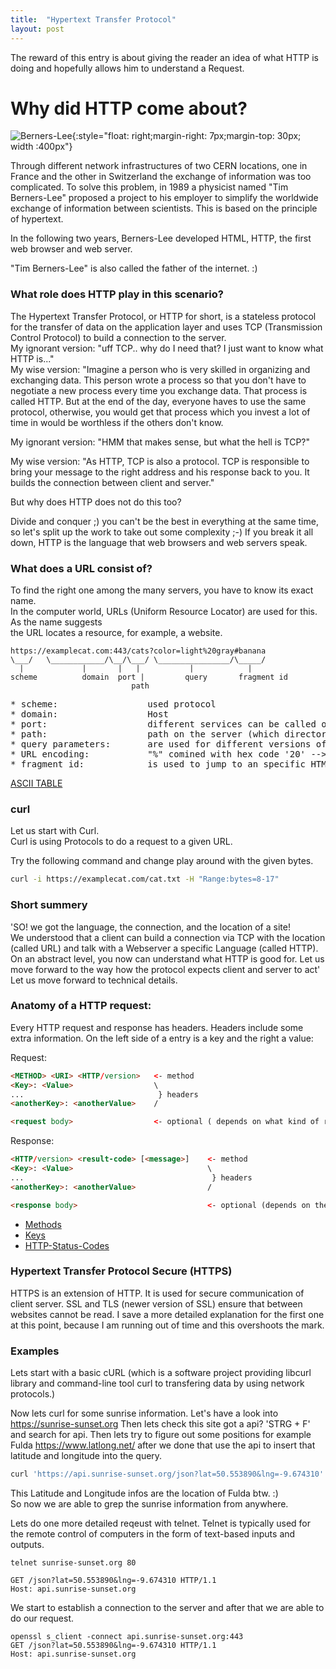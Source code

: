 ```yaml
---
title:  "Hypertext Transfer Protocol"
layout: post
---
```


The reward of this entry is about giving the reader an idea of what HTTP is doing and hopefully allows him to understand a Request.
  



# Why did HTTP come about?
  
![Berners-Lee](https://upload.wikimedia.org/wikipedia/commons/9/9d/Sir_Tim_Berners-Lee.jpg){:style="float: right;margin-right: 7px;margin-top: 30px; width :400px"}
  
Through different network infrastructures of two CERN locations, one in France and the other in Switzerland the exchange of information was too complicated. To solve this problem, in 1989 a physicist named "Tim Berners-Lee" proposed a project to his employer to simplify the worldwide exchange of information between scientists. This is based on the principle of hypertext.

In the following two years, Berners-Lee developed HTML, HTTP, the first web browser and web server.

"Tim Berners-Lee" is also called the father of the internet. :)
  

### What role does HTTP play in this scenario?

The Hypertext Transfer Protocol, or HTTP for short, is a stateless protocol for the transfer of data on the application layer and uses TCP (Transmission Control Protocol) to build a connection to the server.  
My ignorant version: "uff TCP.. why do I need that? I just want to know what HTTP is..."  
My wise version: "Imagine a person who is very skilled in organizing and exchanging data. This person wrote a process so that you don't have to negotiate a new process every time you exchange data. That process is called HTTP. But at the end of the day, everyone haves to use the same protocol, otherwise, you would get that process which you invest a lot of time in would be worthless if the others don't know.  
  
My ignorant version: "HMM that makes sense, but what the hell is TCP?"  
  
My wise version: "As HTTP, TCP is also a protocol. TCP is responsible to bring your message to the right address and his response back to you. It builds the connection between client and server."  
  
But why does HTTP does not do this too?  
  
Divide and conquer ;) you can't be the best in everything at the same time, so let's split up the work to take out some complexity ;-)
If you break it all down, HTTP is the language that web browsers and web servers speak.


### What does a URL consist of?

To find the right one among the many servers, you have to know its exact name.  
In the computer world, URLs (Uniform Resource Locator) are used for this. As the name suggests  
the URL locates a resource, for example, a website.  

 ```
 https://examplecat.com:443/cats?color=light%20gray#banana
 \___/   \____________/\__/\___/ \________________/\_____/
   |             |       |   |           |            |
scheme          domain  port |         query       fragment id
                            path
```
<pre>
* scheme:                 used protocol
* domain:                 Host
* port:                   different services can be called on each port (Defaults 80 for HTTP and 443 for HTTPS)
* path:                   path on the server (which directories to search for executable files)
* query parameters:       are used for different versions of a page
* URL encoding:           "%" comined with hex code '20' --> %20 --> [space]
* fragment id:            is used to jump to an specific HTML id
</pre>


[ASCII TABLE](https://upload.wikimedia.org/wikipedia/commons/1/1b/ASCII-Table-wide.svg)


### curl
Let us start with Curl.  
Curl is using Protocols to do a request to a given URL.

Try the following command and change play around with the given bytes.

```bash
curl -i https://examplecat.com/cat.txt -H "Range:bytes=8-17"
```

### Short summery
'SO! we got the language, the connection, and the location of a site!  
We understood that a client can build a connection via TCP with the location (called URL) and talk with a Webserver a specific Language (called HTTP).  
On an abstract level, you now can understand what HTTP is good for. Let us move forward to the way how the protocol expects client and server to act'
Let us move forward to technical details.


### Anatomy of a HTTP request:

Every HTTP request and response has headers. Headers include some extra information.
On the left side of a entry is a key and the right a value:

Request:
``` HTML
<METHOD> <URI> <HTTP/version>   <- method
<Key>: <Value>                  \
...                              } headers
<anotherKey>: <anotherValue>    /

<request body>                  <- optional ( depends on what kind of request it is )
```

Response:
``` HTML
<HTTP/version> <result-code> [<message>]    <- method
<Key>: <Value>                              \
...                                          } headers
<anotherKey>: <anotherValue>                /

<response body>                             <- optional (depends on the Method of the request)
```

* [Methods](https://developer.mozilla.org/en/docs/Web/HTTP/Methods)
* [Keys](https://developer.mozilla.org/en/docs/Web/HTTP/Headers)
* [HTTP-Status-Codes](https://developer.mozilla.org/en/docs/Web/HTTP/Status)

### Hypertext Transfer Protocol Secure (HTTPS)

HTTPS is an extension of HTTP. It is used for secure communication of client server.
SSL and TLS (newer version of SSL) ensure that between websites cannot be read.
I save a more detailed explanation for the first one at this point, because I am running out of time and this overshoots the mark.

### Examples
Lets start with a basic cURL (which is a software project providing libcurl library and command-line tool curl to transfering data by using network protocols.)

  
Now lets curl for some sunrise information. Let's have a look into https://sunrise-sunset.org
Then lets check this site got a api? 'STRG + F' and search for api.
Then lets try to figure out some positions for example Fulda https://www.latlong.net/
after we done that use the api to insert that latitude and longitude into the query.

```bash
curl 'https://api.sunrise-sunset.org/json?lat=50.553890&lng=-9.674310' | json_pp
```
This Latitude and Longitude infos are the location of Fulda btw. :)  
So now we are able to grep the sunrise information from anywhere.  
  
  

Lets do one more detailed reqeust with telnet.
Telnet is typically used for the remote control of computers in the form of text-based inputs and outputs.  

```
telnet sunrise-sunset.org 80

GET /json?lat=50.553890&lng=-9.674310 HTTP/1.1
Host: api.sunrise-sunset.org
```

We start to establish a connection to the server and after that we are able to do our request.  
```
openssl s_client -connect api.sunrise-sunset.org:443
GET /json?lat=50.553890&lng=-9.674310 HTTP/1.1
Host: api.sunrise-sunset.org
```
